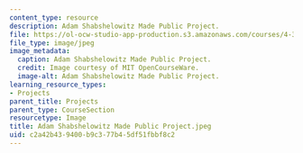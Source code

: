 ```yaml
---
content_type: resource
description: Adam Shabshelowitz Made Public Project.
file: https://ol-ocw-studio-app-production.s3.amazonaws.com/courses/4-301-introduction-to-the-visual-arts-spring-2007/c2a42b439400b9c377b45df51fbbf8c2_AdamShabshelowitzMadePublicProject.jpeg
file_type: image/jpeg
image_metadata:
  caption: Adam Shabshelowitz Made Public Project.
  credit: Image courtesy of MIT OpenCourseWare.
  image-alt: Adam Shabshelowitz Made Public Project.
learning_resource_types:
- Projects
parent_title: Projects
parent_type: CourseSection
resourcetype: Image
title: Adam Shabshelowitz Made Public Project.jpeg
uid: c2a42b43-9400-b9c3-77b4-5df51fbbf8c2
---
```

